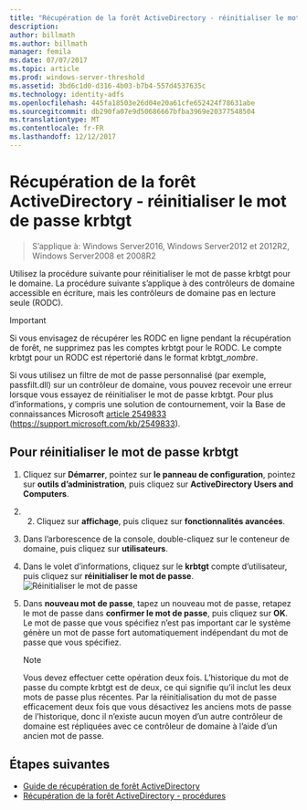 ```yaml
---
title: "Récupération de la forêt ActiveDirectory - réinitialiser le mot de passe krbtgt"
description: 
author: billmath
ms.author: billmath
manager: femila
ms.date: 07/07/2017
ms.topic: article
ms.prod: windows-server-threshold
ms.assetid: 3bd6c1d0-d316-4b03-b7b4-557d4537635c
ms.technology: identity-adfs
ms.openlocfilehash: 445fa18503e26d04e20a61cfe652424f78631abe
ms.sourcegitcommit: db290fa07e9d50686667bfba3969e20377548504
ms.translationtype: MT
ms.contentlocale: fr-FR
ms.lasthandoff: 12/12/2017
---
```

# <a name="ad-forest-recovery---resetting-the-krbtgt-password"></a>Récupération de la forêt ActiveDirectory - réinitialiser le mot de passe krbtgt 

>S’applique à: Windows Server2016, Windows Server2012 et 2012R2, Windows Server2008 et 2008R2

 Utilisez la procédure suivante pour réinitialiser le mot de passe krbtgt pour le domaine. La procédure suivante s’applique à des contrôleurs de domaine accessible en écriture, mais les contrôleurs de domaine pas en lecture seule (RODC).  
  
> [!IMPORTANT]
>  Si vous envisagez de récupérer les RODC en ligne pendant la récupération de forêt, ne supprimez pas les comptes krbtgt pour le RODC. Le compte krbtgt pour un RODC est répertorié dans le format krbtgt_*nombre*.  
>   
>  Si vous utilisez un filtre de mot de passe personnalisé (par exemple, passfilt.dll) sur un contrôleur de domaine, vous pouvez recevoir une erreur lorsque vous essayez de réinitialiser le mot de passe krbtgt. Pour plus d’informations, y compris une solution de contournement, voir la Base de connaissances Microsoft [article 2549833](https://support.microsoft.com/kb/2549833) (https://support.microsoft.com/kb/2549833).  
  
## <a name="to-reset-the-krbtgt-password"></a>Pour réinitialiser le mot de passe krbtgt  
  
1.  Cliquez sur **Démarrer**, pointez sur **le panneau de configuration**, pointez sur **outils d’administration**, puis cliquez sur **ActiveDirectory Users and Computers**.  
2.  2.  Cliquez sur **affichage**, puis cliquez sur **fonctionnalités avancées**.  
3.  Dans l’arborescence de la console, double-cliquez sur le conteneur de domaine, puis cliquez sur **utilisateurs**.  
4.  Dans le volet d’informations, cliquez sur le **krbtgt** compte d’utilisateur, puis cliquez sur **réinitialiser le mot de passe**.  
![Réinitialiser le mot de passe](media/AD-Forest-Recovery-Resetting-the-krbtgt-password/resetpass1.png)
5.  Dans **nouveau mot de passe**, tapez un nouveau mot de passe, retapez le mot de passe dans **confirmer le mot de passe**, puis cliquez sur **OK**. Le mot de passe que vous spécifiez n’est pas important car le système génère un mot de passe fort automatiquement indépendant du mot de passe que vous spécifiez.  
  
    > [!NOTE]
    >  Vous devez effectuer cette opération deux fois. L’historique du mot de passe du compte krbtgt est de deux, ce qui signifie qu’il inclut les deux mots de passe plus récentes. Par la réinitialisation du mot de passe efficacement deux fois que vous désactivez les anciens mots de passe de l’historique, donc il n’existe aucun moyen d’un autre contrôleur de domaine est répliquées avec ce contrôleur de domaine à l’aide d’un ancien mot de passe.  
 
## <a name="next-steps"></a>Étapes suivantes

- [Guide de récupération de forêt ActiveDirectory](AD-Forest-Recovery-Guide.md)
- [Récupération de la forêt ActiveDirectory - procédures](AD-Forest-Recovery-Procedures.md) 
  
